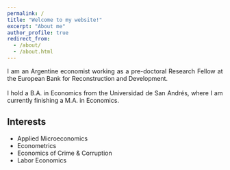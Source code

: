 ```yaml
---
permalink: /
title: "Welcome to my website!"
excerpt: "About me"
author_profile: true
redirect_from: 
  - /about/
  - /about.html
---
```


<div style="text-align: justify"> I am an Argentine economist working as a pre-doctoral Research Fellow at the European Bank for Reconstruction and Development. </div>
&nbsp;
<div style="text-align: justify"> I hold a B.A. in Economics from the Universidad de San Andrés, where I am currently finishing a M.A. in Economics. </div>


## Interests
* Applied Microeconomics
* Econometrics
* Economics of Crime & Corruption
* Labor Economics
